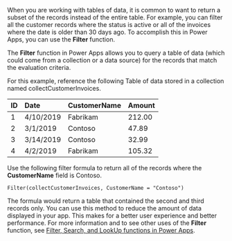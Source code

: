 When you are working with tables of data, it is common to want to
return a subset of the records instead of the entire table. For example,
you can filter all the customer records where the status is
active or all of the invoices where the date is older than 30 days ago.
To accomplish this in Power Apps, you can use the **Filter** function.

The **Filter** function in Power Apps allows you to query a table of data
(which could come from a collection or a data source) for the records
that match the evaluation criteria.

For this example, reference the following Table of data stored in a
collection named collectCustomerInvoices.

| ID                  | Date                 | CustomerName    | Amount          |
| :-------------------| :------------------- | :---------------| :---------------|
| 1                   | 4/10/2019            | Fabrikam        | 212.00          |
| 2                   | 3/1/2019             | Contoso         | 47.89           |
| 3                   | 3/14/2019            | Contoso         | 32.99           |
| 4                   | 4/2/2019             | Fabrikam        | 105.32          |

Use the following filter formula to return all of the records where the
**CustomerName** field is Contoso.

```
Filter(collectCustomerInvoices, CustomerName = "Contoso")
```

The formula would return a table that contained the second and third
records only. You can use this method to reduce the amount of data
displayed in your app. This makes for a better user experience 
and better performance. For more information and to see 
other uses of the **Filter** function, 
see [Filter, Search, and LookUp functions in Power Apps](https://docs.microsoft.com/powerapps/maker/canvas-apps/functions/function-filter-lookup). 
